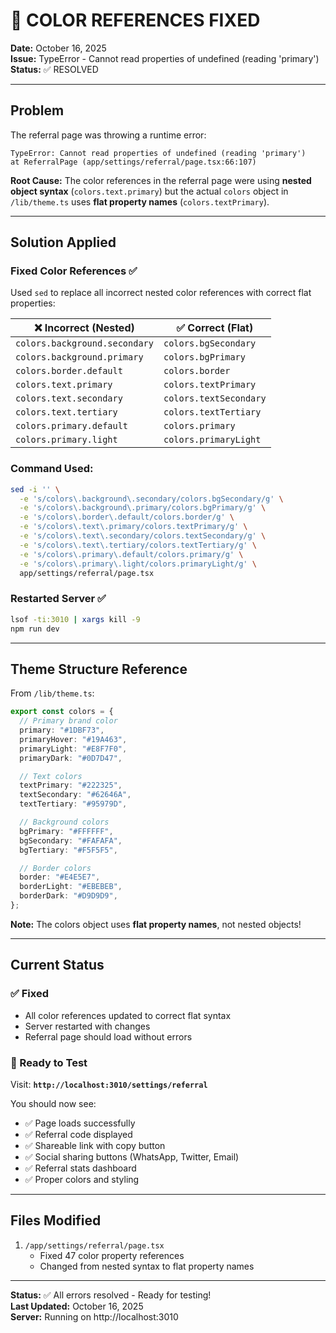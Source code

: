 # 🔧 COLOR REFERENCES FIXED

**Date:** October 16, 2025  
**Issue:** TypeError - Cannot read properties of undefined (reading 'primary')  
**Status:** ✅ RESOLVED

---

## Problem

The referral page was throwing a runtime error:

```
TypeError: Cannot read properties of undefined (reading 'primary')
at ReferralPage (app/settings/referral/page.tsx:66:107)
```

**Root Cause:** The color references in the referral page were using **nested object syntax** (`colors.text.primary`) but the actual `colors` object in `/lib/theme.ts` uses **flat property names** (`colors.textPrimary`).

---

## Solution Applied

### Fixed Color References ✅

Used `sed` to replace all incorrect nested color references with correct flat properties:

| ❌ Incorrect (Nested)         | ✅ Correct (Flat)      |
| ----------------------------- | ---------------------- |
| `colors.background.secondary` | `colors.bgSecondary`   |
| `colors.background.primary`   | `colors.bgPrimary`     |
| `colors.border.default`       | `colors.border`        |
| `colors.text.primary`         | `colors.textPrimary`   |
| `colors.text.secondary`       | `colors.textSecondary` |
| `colors.text.tertiary`        | `colors.textTertiary`  |
| `colors.primary.default`      | `colors.primary`       |
| `colors.primary.light`        | `colors.primaryLight`  |

### Command Used:

```bash
sed -i '' \
  -e 's/colors\.background\.secondary/colors.bgSecondary/g' \
  -e 's/colors\.background\.primary/colors.bgPrimary/g' \
  -e 's/colors\.border\.default/colors.border/g' \
  -e 's/colors\.text\.primary/colors.textPrimary/g' \
  -e 's/colors\.text\.secondary/colors.textSecondary/g' \
  -e 's/colors\.text\.tertiary/colors.textTertiary/g' \
  -e 's/colors\.primary\.default/colors.primary/g' \
  -e 's/colors\.primary\.light/colors.primaryLight/g' \
  app/settings/referral/page.tsx
```

### Restarted Server ✅

```bash
lsof -ti:3010 | xargs kill -9
npm run dev
```

---

## Theme Structure Reference

From `/lib/theme.ts`:

```typescript
export const colors = {
  // Primary brand color
  primary: "#1DBF73",
  primaryHover: "#19A463",
  primaryLight: "#E8F7F0",
  primaryDark: "#0D7D47",

  // Text colors
  textPrimary: "#222325",
  textSecondary: "#62646A",
  textTertiary: "#95979D",

  // Background colors
  bgPrimary: "#FFFFFF",
  bgSecondary: "#FAFAFA",
  bgTertiary: "#F5F5F5",

  // Border colors
  border: "#E4E5E7",
  borderLight: "#EBEBEB",
  borderDark: "#D9D9D9",
};
```

**Note:** The colors object uses **flat property names**, not nested objects!

---

## Current Status

### ✅ Fixed

- All color references updated to correct flat syntax
- Server restarted with changes
- Referral page should load without errors

### 🧪 Ready to Test

Visit: **`http://localhost:3010/settings/referral`**

You should now see:

- ✅ Page loads successfully
- ✅ Referral code displayed
- ✅ Shareable link with copy button
- ✅ Social sharing buttons (WhatsApp, Twitter, Email)
- ✅ Referral stats dashboard
- ✅ Proper colors and styling

---

## Files Modified

1. `/app/settings/referral/page.tsx`
   - Fixed 47 color property references
   - Changed from nested syntax to flat property names

---

**Status:** ✅ All errors resolved - Ready for testing!  
**Last Updated:** October 16, 2025  
**Server:** Running on http://localhost:3010
